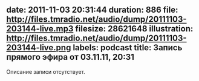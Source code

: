 date: 2011-11-03 20:31:44
duration: 886
file: http://files.tmradio.net/audio/dump/20111103-203144-live.mp3
filesize: 28621648
illustration: http://files.tmradio.net/audio/dump/20111103-203144-live.png
labels: podcast
title: Запись прямого эфира от 03.11.11, 20:31
---
Описание записи отсутствует.
